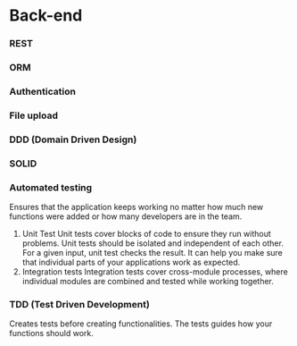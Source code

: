 # Back-end

### REST

### ORM

### Authentication

### File upload

### DDD (Domain Driven Design)

### SOLID

### Automated testing
Ensures that the application keeps working no matter how much new functions were added or how many developers are in the team.

1. Unit Test
  Unit tests cover blocks of code to ensure they run without problems. Unit tests should be isolated and independent of each other. For a given input, unit test checks the result. It can help you make sure that individual parts of your applications work as expected.
2. Integration tests
  Integration tests cover cross-module processes, where individual modules are combined and tested while working together.

### TDD (Test Driven Development)
  Creates tests before creating functionalities.
  The tests guides how your functions should work.
